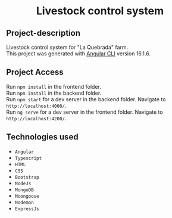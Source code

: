 <h1 align="center"> Livestock control system </h1>

## Project-description

Livestock control system for "La Quebrada" farm. <br>
This project was generated with [Angular CLI](https://github.com/angular/angular-cli) version 16.1.6.  <br>

## Project Access

Run `npm install` in the frontend folder. <br>
Run `npm install` in the backend folder.  <br>
Run `npm start` for a dev server in the backend folder. Navigate to `http://localhost:4000/`.  <br>
Run `ng serve` for a dev server in the frontend folder. Navigate to `http://localhost:4200/`.  <br>

## Technologies used

* `Angular`  <br>
* `Typescript`  <br>
* `HTML`  <br>
* `CSS`  <br>
* `Bootstrap`  <br>
* `NodeJs`  <br>
* `MongoDB`  <br>
* `Moongoose`  <br>
* `Nodemon`  <br>
* `ExpressJs`  <br>

